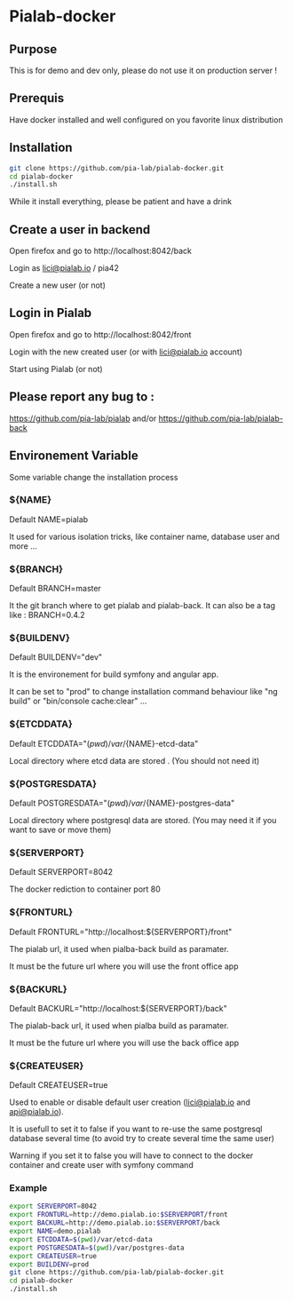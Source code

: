 # Pialab-docker

## Purpose

This is for demo and dev only, please do not use it on production server !

## Prerequis

Have docker installed and well configured on you favorite linux distribution

## Installation

```bash
git clone https://github.com/pia-lab/pialab-docker.git
cd pialab-docker
./install.sh

```

While it install everything, please be patient and have a drink

## Create a user in backend

Open firefox and go to http://localhost:8042/back

Login as lici@pialab.io / pia42

Create a new user (or not)

## Login in Pialab

Open firefox and go to http://localhost:8042/front

Login with the new created user (or with lici@pialab.io account)

Start using Pialab (or not)

## Please report any bug to :

https://github.com/pia-lab/pialab and/or https://github.com/pia-lab/pialab-back

## Environement Variable

Some variable change the installation process

### ${NAME}

Default NAME=pialab

It used for various isolation tricks, like container name, database user and more ...

### ${BRANCH}

Default BRANCH=master

It the git branch where to get pialab and pialab-back.
It can also be a tag like : BRANCH=0.4.2

### ${BUILDENV}

Default BUILDENV="dev"

It is the environement for build symfony and angular app.

It can be set to "prod" to change installation command behaviour like "ng build" or "bin/console cache:clear" ...

### ${ETCDDATA}

Default ETCDDATA="$(pwd)/var/${NAME}-etcd-data"

Local directory where etcd data are stored . (You should not need it)

### ${POSTGRESDATA}

Default  POSTGRESDATA="$(pwd)/var/${NAME}-postgres-data"

Local directory where postgresql data are stored. (You may need it if you want to save or move them)

### ${SERVERPORT}

Default SERVERPORT=8042

The docker rediction to container port 80

### ${FRONTURL}

Default FRONTURL="http://localhost:${SERVERPORT}/front"

The pialab url, it used when pialba-back build as paramater.

It must be the future url where you will use the front office app

### ${BACKURL}

Default BACKURL="http://localhost:${SERVERPORT}/back"

The pialab-back url, it used when pialba build as paramater.

It must be the future url where you will use the back office app

### ${CREATEUSER}

Default CREATEUSER=true

Used to enable or disable default user creation (lici@pialab.io and api@pialab.io).

It is usefull to set it to false if you want to re-use the same postgresql database several time (to avoid try to create several time the same user)

Warning if you set it to false you will have to connect to the docker container and create user with symfony command

### Example

```bash
export SERVERPORT=8042
export FRONTURL=http://demo.pialab.io:$SERVERPORT/front
export BACKURL=http://demo.pialab.io:$SERVERPORT/back
export NAME=demo.pialab
export ETCDDATA=$(pwd)/var/etcd-data
export POSTGRESDATA=$(pwd)/var/postgres-data
export CREATEUSER=true
export BUILDENV=prod
git clone https://github.com/pia-lab/pialab-docker.git
cd pialab-docker
./install.sh

```